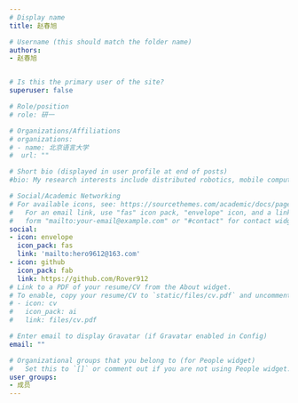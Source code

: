 ```yaml
---
# Display name
title: 赵春旭

# Username (this should match the folder name)
authors:
- 赵春旭


# Is this the primary user of the site?
superuser: false

# Role/position
# role: 研一

# Organizations/Affiliations
# organizations:
# - name: 北京语言大学
#  url: ""

# Short bio (displayed in user profile at end of posts)
#bio: My research interests include distributed robotics, mobile computing and programmable matter.

# Social/Academic Networking
# For available icons, see: https://sourcethemes.com/academic/docs/page-builder/#icons
#   For an email link, use "fas" icon pack, "envelope" icon, and a link in the
#   form "mailto:your-email@example.com" or "#contact" for contact widget.
social:
- icon: envelope
  icon_pack: fas
  link: 'mailto:hero9612@163.com'
- icon: github
  icon_pack: fab
  link: https://github.com/Rover912
# Link to a PDF of your resume/CV from the About widget.
# To enable, copy your resume/CV to `static/files/cv.pdf` and uncomment the lines below.
# - icon: cv
#   icon_pack: ai
#   link: files/cv.pdf

# Enter email to display Gravatar (if Gravatar enabled in Config)
email: ""

# Organizational groups that you belong to (for People widget)
#   Set this to `[]` or comment out if you are not using People widget.
user_groups:
- 成员
---
```


